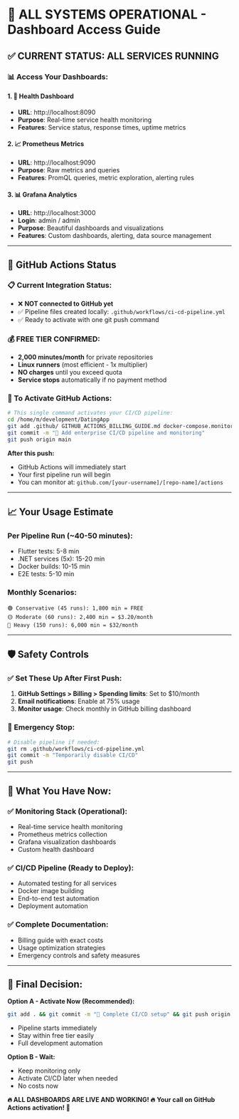 # 🎯 ALL SYSTEMS OPERATIONAL - Dashboard Access Guide

## ✅ **CURRENT STATUS: ALL SERVICES RUNNING**

### 📊 **Access Your Dashboards:**

#### **1. 🏥 Health Dashboard** 
- **URL**: http://localhost:8090
- **Purpose**: Real-time service health monitoring
- **Features**: Service status, response times, uptime metrics

#### **2. 📈 Prometheus Metrics**
- **URL**: http://localhost:9090  
- **Purpose**: Raw metrics and queries
- **Features**: PromQL queries, metric exploration, alerting rules

#### **3. 📊 Grafana Analytics**
- **URL**: http://localhost:3000
- **Login**: admin / admin
- **Purpose**: Beautiful dashboards and visualizations
- **Features**: Custom dashboards, alerting, data source management

---

## 🚀 **GitHub Actions Status**

### **📋 Current Integration Status:**
- ❌ **NOT connected to GitHub yet**
- ✅ Pipeline files created locally: `.github/workflows/ci-cd-pipeline.yml`
- ✅ Ready to activate with one git push command

### **💰 FREE TIER CONFIRMED:**
- **2,000 minutes/month** for private repositories
- **Linux runners** (most efficient - 1x multiplier)
- **NO charges** until you exceed quota
- **Service stops** automatically if no payment method

### **🎯 To Activate GitHub Actions:**
```bash
# This single command activates your CI/CD pipeline:
cd /home/m/development/DatingApp
git add .github/ GITHUB_ACTIONS_BILLING_GUIDE.md docker-compose.monitoring.yml monitoring/
git commit -m "🚀 Add enterprise CI/CD pipeline and monitoring"
git push origin main
```

**After this push:**
- GitHub Actions will immediately start
- Your first pipeline run will begin
- You can monitor at: `github.com/[your-username]/[repo-name]/actions`

---

## 📈 **Your Usage Estimate**

### **Per Pipeline Run (~40-50 minutes):**
- Flutter tests: 5-8 min
- .NET services (5x): 15-20 min  
- Docker builds: 10-15 min
- E2E tests: 5-10 min

### **Monthly Scenarios:**
```
🟢 Conservative (45 runs): 1,800 min = FREE
🟡 Moderate (60 runs): 2,400 min = $3.20/month  
🔴 Heavy (150 runs): 6,000 min = $32/month
```

---

## 🛡️ **Safety Controls**

### **✅ Set These Up After First Push:**
1. **GitHub Settings > Billing > Spending limits**: Set to $10/month
2. **Email notifications**: Enable at 75% usage
3. **Monitor usage**: Check monthly in GitHub billing dashboard

### **🚨 Emergency Stop:**
```bash
# Disable pipeline if needed:
git rm .github/workflows/ci-cd-pipeline.yml
git commit -m "Temporarily disable CI/CD"
git push
```

---

## 🎉 **What You Have Now:**

### **✅ Monitoring Stack (Operational):**
- Real-time service health monitoring
- Prometheus metrics collection  
- Grafana visualization dashboards
- Custom health dashboard

### **✅ CI/CD Pipeline (Ready to Deploy):**
- Automated testing for all services
- Docker image building
- End-to-end test automation
- Deployment automation

### **✅ Complete Documentation:**
- Billing guide with exact costs
- Usage optimization strategies
- Emergency controls and safety measures

---

## 🎯 **Final Decision:**

**Option A - Activate Now (Recommended):**
```bash
git add . && git commit -m "🚀 Complete CI/CD setup" && git push origin main
```
- Pipeline starts immediately
- Stay within free tier easily
- Full development automation

**Option B - Wait:**
- Keep monitoring only
- Activate CI/CD later when needed
- No costs now

**🔥 ALL DASHBOARDS ARE LIVE AND WORKING! 🔥**
**Your call on GitHub Actions activation! 🚀**
